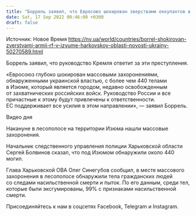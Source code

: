 ```yaml
---
title: "Боррель заявил, что Евросоюз шокирован зверствами оккупантов в Изюме"
date: Sat, 17 Sep 2022 00:46:00 +0300
draft: false
---
```

Источник: Новое Время https://nv.ua/world/countries/borrel-shokirovan-zverstvami-armii-rf-v-izyume-harkovskoy-oblasti-novosti-ukrainy-50270589.html


 Боррель заявил, что руководство Кремля ответит за эти преступления.

«Евросоюз глубоко шокирован массовыми захоронениями, обнаруженными украинской властью, с более чем 440 телами в Изюме, который является городом, недавно освобожденным от захватнических российских войск. Руководство России и все причастные к этому будут привлечены к ответственности. ЕС поддерживает все усилия в этом направлении», — заявил Боррель.

 Видео дня   

Накануне в лесополосе на территории Изюма нашли массовые захоронения.

Начальник следственного управления полиции Харьковской области Сергей Болвинов сказал, что под Изюмом обнаружили около 440 могил.

Глава Харьковской ОВА Олег Синегубов сообщил, в месте массового захоронения в лесополосе обнаружили тела гражданских людей со следами насильственной смерти и пыток. По его данным, среди тел, которые были эксгумированы, 99% с признаками насильственной смерти.

Присоединяйтесь к нам в соцсетях Facebook, Telegram и Instagram.
